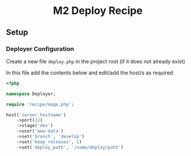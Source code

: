<h1 align="center">M2 Deploy Recipe</h1>

## Setup

### Deployer Configuration

Create a new file `deploy.php` in the project root (if it does not already exist)

In this file add the contents below and edit/add the host/s as required

```php
<?php

namespace Deployer;

require 'recipe/mage.php';

host('server.hostname')
    ->port(22)
    ->stage('dev')
    ->user('www-data')
    ->set('branch', 'develop')
    ->set('keep_releases', 1)
    ->set('deploy_path', '/some/deploy/path')
```

